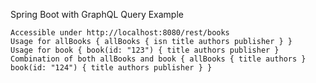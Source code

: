 Spring Boot with GraphQL Query Example

    Accessible under http://localhost:8080/rest/books
    Usage for allBooks { allBooks { isn title authors publisher } }
    Usage for book { book(id: "123") { title authors publisher }
    Combination of both allBooks and book { allBooks { title authors } book(id: "124") { title authors publisher } }
